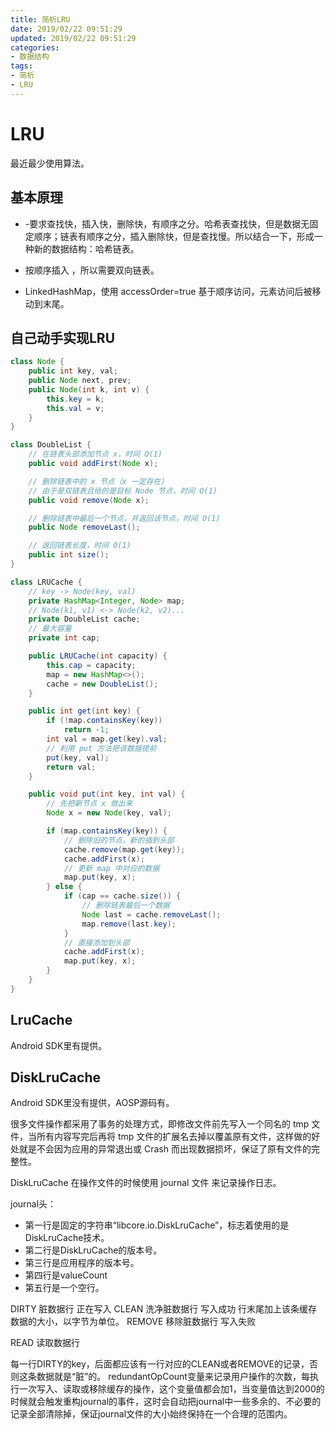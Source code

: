 ```yaml
---
title: 简析LRU
date: 2019/02/22 09:51:29
updated: 2019/02/22 09:51:29
categories:
- 数据结构
tags:
- 简析
- LRU
---
```


# LRU

最近最少使用算法。

## 基本原理

- -要求查找快，插入快，删除快，有顺序之分。哈希表查找快，但是数据无固定顺序；链表有顺序之分，插入删除快，但是查找慢。所以结合一下，形成一种新的数据结构：哈希链表。

- 按顺序插入 ，所以需要双向链表。

- LinkedHashMap，使用 accessOrder=true 基于顺序访问，元素访问后被移动到末尾。

## 自己动手实现LRU

```java
class Node {
    public int key, val;
    public Node next, prev;
    public Node(int k, int v) {
        this.key = k;
        this.val = v;
    }
}

class DoubleList {  
    // 在链表头部添加节点 x，时间 O(1)
    public void addFirst(Node x);

    // 删除链表中的 x 节点（x 一定存在）
    // 由于是双链表且给的是目标 Node 节点，时间 O(1)
    public void remove(Node x);

    // 删除链表中最后一个节点，并返回该节点，时间 O(1)
    public Node removeLast();

    // 返回链表长度，时间 O(1)
    public int size();
}

class LRUCache {
    // key -> Node(key, val)
    private HashMap<Integer, Node> map;
    // Node(k1, v1) <-> Node(k2, v2)...
    private DoubleList cache;
    // 最大容量
    private int cap;

    public LRUCache(int capacity) {
        this.cap = capacity;
        map = new HashMap<>();
        cache = new DoubleList();
    }

    public int get(int key) {
        if (!map.containsKey(key))
            return -1;
        int val = map.get(key).val;
        // 利用 put 方法把该数据提前
        put(key, val);
        return val;
    }

    public void put(int key, int val) {
        // 先把新节点 x 做出来
        Node x = new Node(key, val);

        if (map.containsKey(key)) {
            // 删除旧的节点，新的插到头部
            cache.remove(map.get(key));
            cache.addFirst(x);
            // 更新 map 中对应的数据
            map.put(key, x);
        } else {
            if (cap == cache.size()) {
                // 删除链表最后一个数据
                Node last = cache.removeLast();
                map.remove(last.key);
            }
            // 直接添加到头部
            cache.addFirst(x);
            map.put(key, x);
        }
    }
}
```

## LruCache

Android SDK里有提供。

## DiskLruCache

Android SDK里没有提供，AOSP源码有。

很多文件操作都采用了事务的处理方式，即修改文件前先写入一个同名的 tmp 文件，当所有内容写完后再将 tmp 文件的扩展名去掉以覆盖原有文件，这样做的好处就是不会因为应用的异常退出或 Crash 而出现数据损坏，保证了原有文件的完整性。

DiskLruCache 在操作文件的时候使用 journal 文件 来记录操作日志。

journal头：

- 第一行是固定的字符串“libcore.io.DiskLruCache”，标志着使用的是DiskLruCache技术。
- 第二行是DiskLruCache的版本号。
- 第三行是应用程序的版本号。
- 第四行是valueCount
- 第五行是一个空行。

DIRTY 脏数据行 正在写入
CLEAN 洗净脏数据行 写入成功 行末尾加上该条缓存数据的大小，以字节为单位。
REMOVE 移除脏数据行 写入失败

READ 读取数据行

每一行DIRTY的key，后面都应该有一行对应的CLEAN或者REMOVE的记录，否则这条数据就是“脏”的。
redundantOpCount变量来记录用户操作的次数，每执行一次写入、读取或移除缓存的操作，这个变量值都会加1，当变量值达到2000的时候就会触发重构journal的事件，这时会自动把journal中一些多余的、不必要的记录全部清除掉，保证journal文件的大小始终保持在一个合理的范围内。
